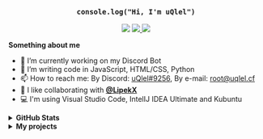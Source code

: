 <h3 align="center"> <code>console.log("Hi, I'm uQlel")</code></h3>
<p align="center"> <img src="https://komarev.com/ghpvc/?username=uQlel"> </img> <a href="https://github.com/uqlel"> <img src="https://img.shields.io/github/followers/uqlel?label=follow&style=social"> </a> <a href="https://redit.com/u/uqlel"> <img src="https://img.shields.io/reddit/user-karma/combined/uqlel?style=social&label=Reddit+karma"> </img></a></p>

**Something about me**

<ul>
<li> 🔭 I’m currently working on my Discord Bot 
<li> 🌱 I’m writing code in JavaScript, HTML/CSS, Python 
<li> 📫 How to reach me: By Discord: <a href="https://discord.com/users/601711693172572170"> uQlel#9256</a>, By e-mail: <a href="mailto:root@uqlel.cf"> root@uqlel.cf </a>
  <li> 👭 I like collaborating with <a href="https://github.com/LipekX"> <b> @LipekX </b> </a>
  <li> 💻 I'm using Visual Studio Code, IntelIJ IDEA Ultimate and Kubuntu 
</ul>

<details> <summary> <b> GitHub Stats </b> </summary>

![Stats](https://github-readme-stats.vercel.app/api?username=uqlel&title_color=58a6ff&text_color=9f9f9f&icon_color=58a6ff&bg_color=0d1117)

![Top Langs](https://github-readme-stats.vercel.app/api/top-langs/?username=uqlel&layout=compact&title_color=58a6ff&text_color=9f9f9f&icon_color=58a6ff&bg_color=0d1117)

</details>
<details> <summary> <b> My projects </b> </summary>

![YourCraft API](https://github-readme-stats.vercel.app/api/pin?username=yourcraft-pl&repo=api&title_color=58a6ff&text_color=9f9f9f&icon_color=58a6ff&bg_color=0d1117)
![YourCraft API Wrapper](https://github-readme-stats.vercel.app/api/pin?username=yourcraft-pl&repo=api-wrapper.js&title_color=58a6ff&text_color=9f9f9f&icon_color=58a6ff&bg_color=0d1117)
![YAPP](https://github-readme-stats.vercel.app/api/pin?username=yapp-cf&repo=frontend&title_color=58a6ff&text_color=9f9f9f&icon_color=58a6ff&bg_color=0d1117)
![OS-STATS](https://github-readme-stats.vercel.app/api/pin?username=uqlel&repo=os-stats&title_color=58a6ff&text_color=9f9f9f&icon_color=58a6ff&bg_color=0d1117)

</summary>
